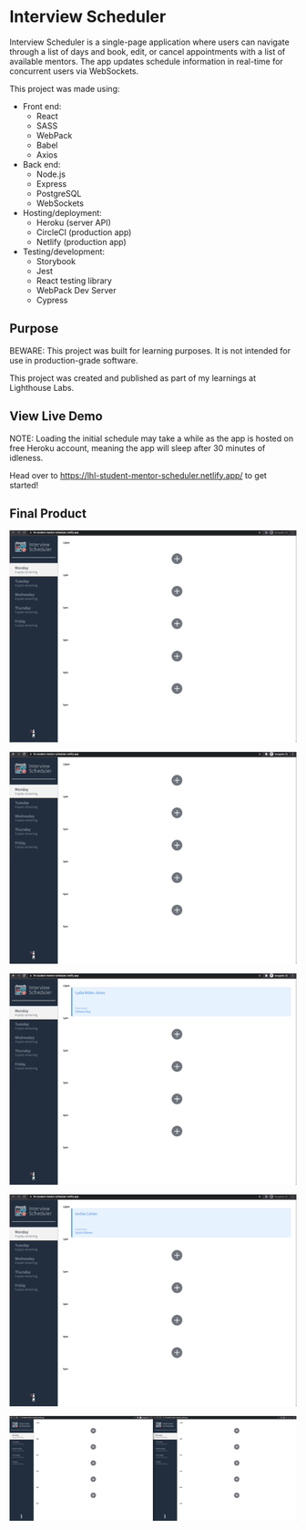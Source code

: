 # Interview Scheduler

Interview Scheduler is a single-page application where users can navigate through a list of days and book, edit, or cancel appointments with a list of available mentors. The app updates schedule information in real-time for concurrent users via WebSockets.

This project was made using:

- Front end:
  - React
  - SASS
  - WebPack
  - Babel
  - Axios
- Back end:
  - Node.js
  - Express
  - PostgreSQL
  - WebSockets
- Hosting/deployment:
  - Heroku (server API)
  - CircleCI (production app)
  - Netlify (production app)
- Testing/development:
  - Storybook
  - Jest
  - React testing library
  - WebPack Dev Server
  - Cypress

## Purpose

BEWARE: This project was built for learning purposes. It is not intended for use in production-grade software.

This project was created and published as part of my learnings at Lighthouse Labs.

## View Live Demo

NOTE: Loading the initial schedule may take a while as the app is hosted on free Heroku account, meaning the app will sleep after 30 minutes of idleness.

Head over to https://lhl-student-mentor-scheduler.netlify.app/ to get started!

## Final Product

!["Navigating list of days"](https://github.com/jlabedzki/scheduler/blob/master/docs/Navigate%20days.gif?raw=true)

!["Booking an appointment"](https://github.com/jlabedzki/scheduler/blob/master/docs/Book%20appointment.gif?raw=true)

!["Editing an appointment"](https://github.com/jlabedzki/scheduler/blob/master/docs/Edit%20appointment.gif?raw=true)

!["Cancelling an appointment"](https://github.com/jlabedzki/scheduler/blob/master/docs/Delete%20appointment.gif?raw=true)

!["WebSocket functionality"](https://github.com/jlabedzki/scheduler/blob/master/docs/WebSocket%20functionality.gif?raw=true)
